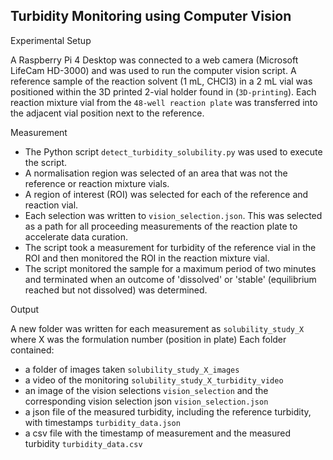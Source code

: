 ## Turbidity Monitoring using Computer Vision

Experimental Setup

A Raspberry Pi 4 Desktop was connected to a web camera (Microsoft LifeCam HD-3000) and was used to run the computer vision script. A reference sample of the reaction solvent (1 mL, CHCl3) in a 2 mL vial was positioned within the 3D printed 2-vial holder found in (`3D-printing`). Each reaction mixture vial from the `48-well reaction plate` was transferred into the adjacent vial position next to the reference.  

Measurement

- The Python script `detect_turbidity_solubility.py` was used to execute the script.
- A normalisation region was selected of an area that was not the reference or reaction mixture vials. 
- A region of interest (ROI) was selected for each of the reference and reaction vial. 
- Each selection was written to `vision_selection.json`. This was selected as a path for all proceeding measurements of the reaction plate to accelerate data curation.
- The script took a measurement for turbidity of the reference vial in the ROI and then monitored the ROI in the reaction mixture vial.
- The script monitored the sample for a maximum period of two minutes and terminated when an outcome of 'dissolved' or 'stable' (equilibrium reached but not dissolved) was determined.

Output

A new folder was written for each measurement as `solubility_study_X` where X was the formulation number (position in plate) 
Each folder contained:

- a folder of images taken `solubility_study_X_images`
- a video of the monitoring `solubility_study_X_turbidity_video`
- an image of the vision selections `vision_selection` and the corresponding vision selection json `vision_selection.json`
- a json file of the measured turbidity, including the reference turbidity, with timestamps `turbidity_data.json`
- a csv file with the timestamp of measurement and the measured turbidity `turbidity_data.csv`

